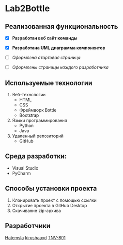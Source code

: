 # Lab2Bottle

## Реализованная функциональность
- [X] **Разработан веб сайт команды**
- [X] **Разработана UML диаграмма компонентов**
- [ ] *Оформлена стартовая страница*
- [ ] *Оформлены страницы каждого разработчика*


## Используемые технологии
1. Веб-технологии 
   - HTML
   - CSS 
   - Фреймворк Bottle
   - Bootstrap
2. Языки программирования
   - Python
   - Java
3. Удаленный репозиторий 
   - GitHub  


## Среда разработки:
- Visual Studio
- PyCharm


## Способы установки проекта
1. Клонировать проект с помощью ссылки
2. Открытие проекта в GitHub Desktop
3. Скачивание zip-архива

## Разработчики
[Hatemsla](https://github.com/Hatemsla "GitHub профиль")
[kirushaaxd](https://github.com/kirushaaxd "GitHub профиль")
[TNV-801](https://github.com/TNV-801 "GitHub профиль")

